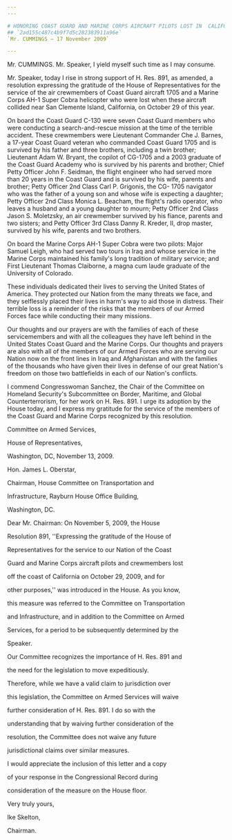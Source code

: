 ```yaml
---
---

# HONORING COAST GUARD AND MARINE CORPS AIRCRAFT PILOTS LOST IN  CALIFORNIA
## `2ad155c487c4b9f7d5c282383911a96e`
`Mr. CUMMINGS — 17 November 2009`

---
```



Mr. CUMMINGS. Mr. Speaker, I yield myself such time as I may consume.

Mr. Speaker, today I rise in strong support of H. Res. 891, as 
amended, a resolution expressing the gratitude of the House of 
Representatives for the service of the air crewmembers of Coast Guard 
aircraft 1705 and a Marine Corps AH-1 Super Cobra helicopter who were 
lost when these aircraft collided near San Clemente Island, California, 
on October 29 of this year.

On board the Coast Guard C-130 were seven Coast Guard members who 
were conducting a search-and-rescue mission at the time of the terrible 
accident. These crewmembers were Lieutenant Commander Che J. Barnes, a 
17-year Coast Guard veteran who commanded Coast Guard 1705 and is 
survived by his father and three brothers, including a twin brother; 
Lieutenant Adam W. Bryant, the copilot of CG-1705 and a 2003 graduate 
of the Coast Guard Academy who is survived by his parents and brother; 
Chief Petty Officer John F. Seidman, the flight engineer who had served 
more than 20 years in the Coast Guard and is survived by his wife, 
parents and brother; Petty Officer 2nd Class Carl P. Grigonis, the CG-
1705 navigator who was the father of a young son and whose wife is 
expecting a daughter; Petty Officer 2nd Class Monica L. Beacham, the 
flight's radio operator, who leaves a husband and a young daughter to 
mourn; Petty Officer 2nd Class Jason S. Moletzsky, an air crewmember 
survived by his fiance, parents and two sisters; and Petty Officer 3rd 
Class Danny R. Kreder, II, drop master, survived by his wife, parents 
and two brothers.



On board the Marine Corps AH-1 Super Cobra were two pilots: Major 
Samuel Leigh, who had served two tours in Iraq and whose service in the 
Marine Corps maintained his family's long tradition of military 
service; and First Lieutenant Thomas Claiborne, a magna cum laude 
graduate of the University of Colorado.

These individuals dedicated their lives to serving the United States 
of America. They protected our Nation from the many threats we face, 
and they selflessly placed their lives in harm's way to aid those in 
distress. Their terrible loss is a reminder of the risks that the 
members of our Armed Forces face while conducting their many missions.

Our thoughts and our prayers are with the families of each of these 
servicemembers and with all the colleagues they have left behind in the 
United States Coast Guard and the Marine Corps. Our thoughts and 
prayers are also with all of the members of our Armed Forces who are 
serving our Nation now on the front lines in Iraq and Afghanistan and 
with the families of the thousands who have given their lives in 
defense of our great Nation's freedom on those two battlefields in each 
of our Nation's conflicts.

I commend Congresswoman Sanchez, the Chair of the Committee on 
Homeland Security's Subcommittee on Border, Maritime, and Global 
Counterterrorism, for her work on H. Res. 891. I urge its adoption by 
the House today, and I express my gratitude for the service of the 
members of the Coast Guard and Marine Corps recognized by this 
resolution.




















Committee on Armed Services,




















 House of Representatives,

















Washington, DC, November 13, 2009.


 Hon. James L. Oberstar,


 Chairman, House Committee on Transportation and 




 Infrastructure, Rayburn House Office Building, 




 Washington, DC.



 Dear Mr. Chairman: On November 5, 2009, the House 


 Resolution 891, ''Expressing the gratitude of the House of 


 Representatives for the service to our Nation of the Coast 


 Guard and Marine Corps aircraft pilots and crewmembers lost 


 off the coast of California on October 29, 2009, and for 


 other purposes,'' was introduced in the House. As you know, 


 this measure was referred to the Committee on Transportation 


 and Infrastructure, and in addition to the Committee on Armed 


 Services, for a period to be subsequently determined by the 


 Speaker.



 Our Committee recognizes the importance of H. Res. 891 and 


 the need for the legislation to move expeditiously. 


 Therefore, while we have a valid claim to jurisdiction over 


 this legislation, the Committee on Armed Services will waive 


 further consideration of H. Res. 891. I do so with the 


 understanding that by waiving further consideration of the 


 resolution, the Committee does not waive any future 


 jurisdictional claims over similar measures.



 I would appreciate the inclusion of this letter and a copy 


 of your response in the Congressional Record during 


 consideration of the measure on the House floor.





 Very truly yours,



























Ike Skelton,


 Chairman.